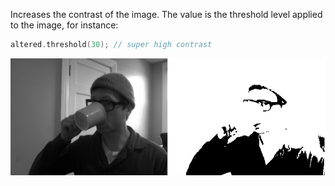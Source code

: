 Increases the contrast of the image. The value is the threshold level applied to the image, for instance:

```cpp
altered.threshold(30); // super high contrast
```

![Thresholding an image](ofxCvGrayscaleImage.threshold.example.png)
